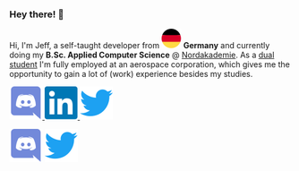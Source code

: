### Hey there! 🚀
  
Hi, I'm Jeff, a self-taught developer from <img src="/meta/images/germany.svg" /> <b>Germany</b> and currently doing my <b>B.Sc. Applied Computer Science</b> @ [Nordakademie](https://www.nordakademie.de/). As a [dual student](https://www.ue-germany.com/blog/en/what-does-dual-study-mean-in-practice/#:~:text=This%20combination%20of%20study%20program,and%20do%20an%20apprenticeship%20simultaneously.) I'm fully employed at an aerospace corporation, which gives me the opportunity to gain a lot of (work) experience besides my studies.

<a href="https://discord.com/users/165474051706454016/">
  <img alt="Jeff's Discord" src="/meta/images/discord.svg" />
</a>
<a href="https://linkedin.com/in/jeff-saupe-a4460a203/">
  <img alt="Jeff's LinkedIn" src="/meta/images/linkedin.svg" />
</a>
<a href="https://twitter.com/jeffsaupe/">
  <img alt="Jeff's Twitter" src="/meta/images/twitter.svg" />
</a>

[![](/meta/images/discord.svg)](https://discord.com/users/165474051706454016/) [![](/meta/images/twitter.svg)](https://twitter.com/jeffsaupe/)

